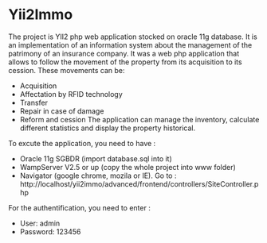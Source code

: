 # Yii2Immo
The project is YII2 php web application stocked on oracle 11g database. It is an implementation of an information system about the management of the patrimony of an insurance company. It was a web php application that allows to follow the movement of the property from its acquisition to its cession. These movements can be: 
-	Acquisition 
-	Affectation by RFID technology
-	Transfer 
-	Repair in case of damage
-	Reform and cession 
The application can manage the inventory, calculate different statistics and display the property historical. 

To excute the application, you need to have :
- Oracle 11g SGBDR (import database.sql into it)
- WampServer V2.5 or up (copy the whole project into www folder)
- Navigator (google chrome, mozila or IE). Go to : http://localhost/yii2immo/advanced/frontend/controllers/SiteController.php

For the authentification, you need to enter : 
- User: admin
- Password: 123456


